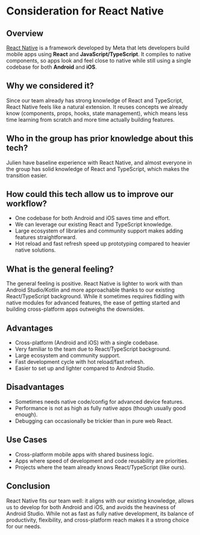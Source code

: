 # Consideration for React Native

## Overview

[React Native](https://reactnative.dev/) is a framework developed by Meta that lets developers build mobile apps using **React** and **JavaScript/TypeScript**. It compiles to native components, so apps look and feel close to native while still using a single codebase for both **Android** and **iOS**.

## Why we considered it?

Since our team already has strong knowledge of React and TypeScript, React Native feels like a natural extension. It reuses concepts we already know (components, props, hooks, state management), which means less time learning from scratch and more time actually building features.

## Who in the group has prior knowledge about this tech?

Julien have baseline experience with React Native, and almost everyone in the group has solid knowledge of React and TypeScript, which makes the transition easier.

## How could this tech allow us to improve our workflow?

* One codebase for both Android and iOS saves time and effort.
* We can leverage our existing React and TypeScript knowledge.
* Large ecosystem of libraries and community support makes adding features straightforward.
* Hot reload and fast refresh speed up prototyping compared to heavier native solutions.

## What is the general feeling?

The general feeling is positive. React Native is lighter to work with than Android Studio/Kotlin and more approachable thanks to our existing React/TypeScript background. While it sometimes requires fiddling with native modules for advanced features, the ease of getting started and building cross-platform apps outweighs the downsides.

## Advantages

* Cross-platform (Android and iOS) with a single codebase.
* Very familiar to the team due to React/TypeScript background.
* Large ecosystem and community support.
* Fast development cycle with hot reload/fast refresh.
* Easier to set up and lighter compared to Android Studio.

## Disadvantages

* Sometimes needs native code/config for advanced device features.
* Performance is not as high as fully native apps (though usually good enough).
* Debugging can occasionally be trickier than in pure web React.

## Use Cases

* Cross-platform mobile apps with shared business logic.
* Apps where speed of development and code reusability are priorities.
* Projects where the team already knows React/TypeScript (like ours).

## Conclusion

React Native fits our team well: it aligns with our existing knowledge, allows us to develop for both Android and iOS, and avoids the heaviness of Android Studio. While not as fast as fully native development, its balance of productivity, flexibility, and cross-platform reach makes it a strong choice for our needs.
